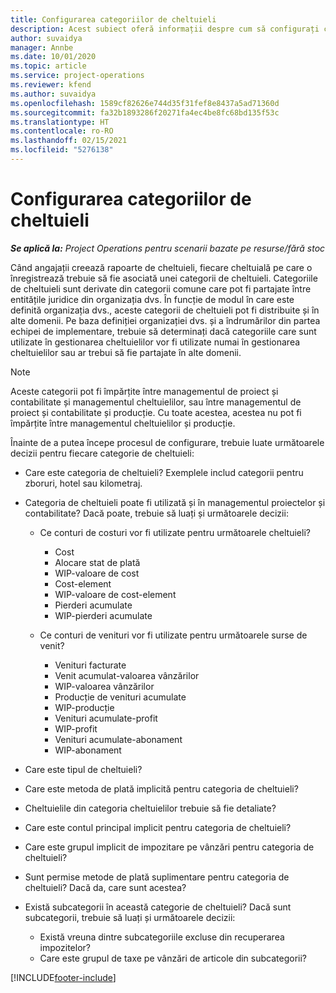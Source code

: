 ```yaml
---
title: Configurarea categoriilor de cheltuieli
description: Acest subiect oferă informații despre cum să configurați categoriile de cheltuieli și categoriile partajate pentru rapoartele de cheltuieli.
author: suvaidya
manager: Annbe
ms.date: 10/01/2020
ms.topic: article
ms.service: project-operations
ms.reviewer: kfend
ms.author: suvaidya
ms.openlocfilehash: 1589cf82626e744d35f31fef8e8437a5ad71360d
ms.sourcegitcommit: fa32b1893286f20271fa4ec4be8fc68bd135f53c
ms.translationtype: HT
ms.contentlocale: ro-RO
ms.lasthandoff: 02/15/2021
ms.locfileid: "5276138"
---
```

# <a name="set-up-expense-categories"></a>Configurarea categoriilor de cheltuieli

_**Se aplică la:** Project Operations pentru scenarii bazate pe resurse/fără stoc_

Când angajații creează rapoarte de cheltuieli, fiecare cheltuială pe care o înregistrează trebuie să fie asociată unei categorii de cheltuieli. Categoriile de cheltuieli sunt derivate din categorii comune care pot fi partajate între entitățile juridice din organizația dvs. În funcție de modul în care este definită organizația dvs., aceste categorii de cheltuieli pot fi distribuite și în alte domenii. Pe baza definiției organizației dvs. și a îndrumărilor din partea echipei de implementare, trebuie să determinați dacă categoriile care sunt utilizate în gestionarea cheltuielilor vor fi utilizate numai în gestionarea cheltuielilor sau ar trebui să fie partajate în alte domenii.

> [!NOTE]
> Aceste categorii pot fi împărțite între managementul de proiect și contabilitate și managementul cheltuielilor, sau între managementul de proiect și contabilitate și producție. Cu toate acestea, acestea nu pot fi împărțite între managementul cheltuielilor și producție.

Înainte de a putea începe procesul de configurare, trebuie luate următoarele decizii pentru fiecare categorie de cheltuieli:

- Care este categoria de cheltuieli? Exemplele includ categorii pentru zboruri, hotel sau kilometraj.
- Categoria de cheltuieli poate fi utilizată și în managementul proiectelor și contabilitate? Dacă poate, trebuie să luați și următoarele decizii:

    - Ce conturi de costuri vor fi utilizate pentru următoarele cheltuieli?

        - Cost
        - Alocare stat de plată
        - WIP-valoare de cost
        - Cost-element
        - WIP-valoare de cost-element
        - Pierderi acumulate
        - WIP-pierderi acumulate

    - Ce conturi de venituri vor fi utilizate pentru următoarele surse de venit?

        - Venituri facturate
        - Venit acumulat-valoarea vânzărilor
        - WIP-valoarea vânzărilor
        - Producție de venituri acumulate
        - WIP-producție
        - Venituri acumulate-profit
        - WIP-profit
        - Venituri acumulate-abonament
        - WIP-abonament

- Care este tipul de cheltuieli?
- Care este metoda de plată implicită pentru categoria de cheltuieli?
- Cheltuielile din categoria cheltuielilor trebuie să fie detaliate?
- Care este contul principal implicit pentru categoria de cheltuieli?
- Care este grupul implicit de impozitare pe vânzări pentru categoria de cheltuieli?
- Sunt permise metode de plată suplimentare pentru categoria de cheltuieli? Dacă da, care sunt acestea?
- Există subcategorii în această categorie de cheltuieli? Dacă sunt subcategorii, trebuie să luați și următoarele decizii:

    - Există vreuna dintre subcategoriile excluse din recuperarea impozitelor?
    - Care este grupul de taxe pe vânzări de articole din subcategorii?


[!INCLUDE[footer-include](../includes/footer-banner.md)]